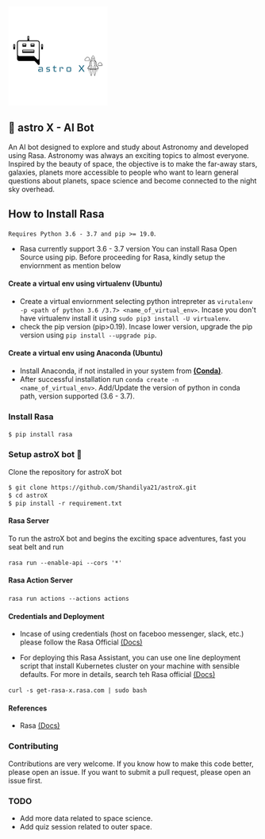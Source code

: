 ![astroX](https://github.com/shandilya21/astroX/raw/master/logo.png)

## :rocket: astro X - AI Bot 
An AI bot designed to explore and study about Astronomy and developed using Rasa. Astronomy was always an exciting topics to almost everyone. Inspired by the beauty of space, the objective is to make the far-away stars, galaxies, planets more accessible to people who want to learn general questions about planets, space science and become connected to the night sky overhead.

## How to Install Rasa

``` Requires Python 3.6 - 3.7 and pip >= 19.0 ```.

* Rasa currently support 3.6 - 3.7 version You can install Rasa Open Source using pip. Before proceeding for Rasa, kindly setup the enviornment as mention below

#### Create a virtual env using __virtualenv__ (Ubuntu)
* Create a virtual enviornment selecting python intrepreter as ```virutalenv -p <path of python 3.6 /3.7> <name_of_virtual_env>```. Incase you don't have virtualenv install it using ```sudo pip3 install -U virtualenv```.
* check the pip version (pip>0.19). Incase lower version, upgrade the pip version using ```pip install --upgrade pip```.

#### Create a virtual env using __Anaconda__ (Ubuntu)
* Install Anaconda, if not installed in your system from [**(Conda)**](https://www.anaconda.com/products/individual).
* After successful installation run ``` conda create -n <name_of_virtual_env> ```. Add/Update the version of python in conda path,
version supported (3.6 - 3.7).

### Install Rasa
``` $ pip install rasa ```

### Setup astroX bot :rocket:
Clone the repository for astroX bot

``` 
$ git clone https://github.com/Shandilya21/astroX.git
$ cd astroX
$ pip install -r requirement.txt
```

#### Rasa Server
To run the astroX bot and begins the exciting space adventures, fast you seat belt and run

``` rasa run --enable-api --cors '*' ```

#### Rasa Action Server

``` rasa run actions --actions actions ```

#### Credentials and Deployment
* Incase of using credentials (host on faceboo messenger, slack, etc.) please follow the Rasa Official [(Docs)](https://rasa.com/docs/rasa/user-guide/messaging-and-voice-channels/)

* For deploying this Rasa Assistant, you can use one line deployment script that install Kubernetes cluster on your machine with sensible defaults. For more in details, search teh Rasa official [(Docs)](https://rasa.com/docs/rasa/user-guide/how-to-deploy/)

``` curl -s get-rasa-x.rasa.com | sudo bash ```

#### References

* Rasa [(Docs)](https://rasa.com/docs/rasa/)

### Contributing

Contributions are very welcome. If you know how to make this code better, please open an issue. If you want to submit a pull request, please open an issue first.

### TODO
* Add more data related to space science.
* Add quiz session related to outer space.
